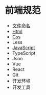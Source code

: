 # 前端规范
* [文件命名](./docs/file.md)
* [Html](./docs/html.md)
* [Css](./docs/css.md)
* Less
* [JavaScript](./docs/javascript)
* TypeScript
* Json
* Vue
* React
* Git
* 开发环境
* 开发工具

